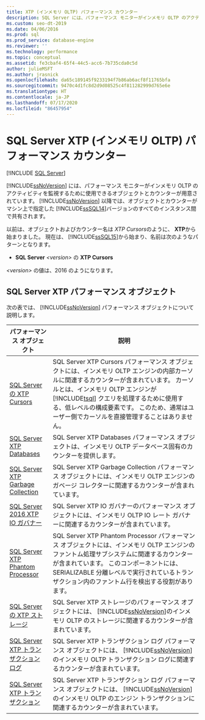 ```yaml
---
title: XTP (インメモリ OLTP) パフォーマンス カウンター
description: SQL Server には、パフォーマンス モニターがインメモリ OLTP のアクティビティを監視するために使用できるオブジェクトとカウンターが用意されています。
ms.custom: seo-dt-2019
ms.date: 04/06/2016
ms.prod: sql
ms.prod_service: database-engine
ms.reviewer: ''
ms.technology: performance
ms.topic: conceptual
ms.assetid: fe3cbaf4-65f4-44c5-acc6-7b735cda0c5d
author: julieMSFT
ms.author: jrasnick
ms.openlocfilehash: da65c189145f9233194f7b86ab6acf8f11765bfa
ms.sourcegitcommit: 9470c4d1fc8d2d9d08525c4f811282999d765e6e
ms.translationtype: HT
ms.contentlocale: ja-JP
ms.lasthandoff: 07/17/2020
ms.locfileid: "86457954"
---
```

# <a name="sql-server-xtp-in-memory-oltp-performance-counters"></a>SQL Server XTP (インメモリ OLTP) パフォーマンス カウンター
 [!INCLUDE [SQL Server](../../includes/applies-to-version/sqlserver.md)]

  [!INCLUDE[ssNoVersion](../../includes/ssnoversion-md.md)] には、パフォーマンス モニターがインメモリ OLTP のアクティビティを監視するために使用できるオブジェクトとカウンターが用意されています。 [!INCLUDE[ssNoVersion](../../includes/ssnoversion-md.md)] 以降では、オブジェクトとカウンターがマシン上で指定した [!INCLUDE[ssSQL14](../../includes/sssql14-md.md)]バージョンのすべてのインスタンス間で共有されます。  
  
 以前は、オブジェクトおよびカウンター名は *XTP Cursors*のように、 **XTP**から始まりました。 現在は、 [!INCLUDE[ssSQL15](../../includes/sssql15-md.md)]から始まり、名前は次のようなパターンとなります。  
  
-   **SQL Server** *\<version>* の **XTP Cursors**  
  
 *\<version>* の値は、2016 のようになります。  
  
##  <a name="sql-server-xtp-performance-objects"></a><a name="SQLServerPOs"></a> SQL Server XTP パフォーマンス オブジェクト  
 次の表では、 [!INCLUDE[ssNoVersion](../../includes/ssnoversion-md.md)] パフォーマンス オブジェクトについて説明します。  
  
|パフォーマンス オブジェクト|説明|  
|------------------------|-----------------|  
|[SQL Server の XTP Cursors](../../relational-databases/performance-monitor/sql-server-xtp-cursors.md)|SQL Server XTP Cursors パフォーマンス オブジェクトには、インメモリ OLTP エンジンの内部カーソルに関連するカウンターが含まれています。 カーソルとは、インメモリ OLTP エンジンが [!INCLUDE[tsql](../../includes/tsql-md.md)] クエリを処理するために使用する、低レベルの構成要素です。 このため、通常はユーザー側でカーソルを直接管理することはありません。|  
|[SQL Server XTP Databases](../../relational-databases/performance-monitor/sql-server-xtp-databases.md)|SQL Server XTP Databases パフォーマンス オブジェクトは、インメモリ OLTP データベース固有のカウンターを提供します。|  
|[SQL Server XTP Garbage Collection](../../relational-databases/performance-monitor/sql-server-xtp-garbage-collection.md)|SQL Server XTP Garbage Collection パフォーマンス オブジェクトには、インメモリ OLTP エンジンのガベージ コレクターに関連するカウンターが含まれています。|  
|[SQL Server 2016 XTP IO ガバナー](../../relational-databases/performance-monitor/sql-server-xtp-io-governor.md)|SQL Server XTP IO ガバナーのパフォーマンス オブジェクトには、インメモリ OLTP IO レート ガバナーに関連するカウンターが含まれています。|
|[SQL Server XTP Phantom Processor](../../relational-databases/performance-monitor/sql-server-xtp-phantom-processor.md)|SQL Server XTP Phantom Processor パフォーマンス オブジェクトには、インメモリ OLTP エンジンのファントム処理サブシステムに関連するカウンターが含まれています。 このコンポーネントには、SERIALIZABLE 分離レベルで実行されているトランザクション内のファントム行を検出する役割があります。|  
|[SQL Server の XTP ストレージ](../../relational-databases/performance-monitor/sql-server-xtp-storage.md)|SQL Server XTP ストレージのパフォーマンス オブジェクトには、 [!INCLUDE[ssNoVersion](../../includes/ssnoversion-md.md)]のインメモリ OLTP のストレージに関連するカウンターが含まれています。|  
|[SQL Server XTP トランザクション ログ](../../relational-databases/performance-monitor/sql-server-xtp-transaction-log.md)|SQL Server XTP トランザクション ログ パフォーマンス オブジェクトには、 [!INCLUDE[ssNoVersion](../../includes/ssnoversion-md.md)]のインメモリ OLTP トランザクション ログに関連するカウンターが含まれています。|  
|[SQL Server XTP トランザクション](../../relational-databases/performance-monitor/sql-server-xtp-transactions.md)|SQL Server XTP トランザクション ログ パフォーマンス オブジェクトには、 [!INCLUDE[ssNoVersion](../../includes/ssnoversion-md.md)]のインメモリ OLTP のエンジン トランザクションに関連するカウンターが含まれています。|  
  
  

